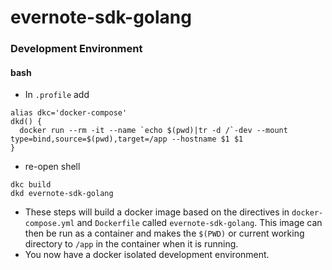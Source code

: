 # evernote-sdk-golang

### Development Environment

#### bash

- In `.profile` add 
```
alias dkc='docker-compose'
dkd() {
  docker run --rm -it --name `echo $(pwd)|tr -d /`-dev --mount type=bind,source=$(pwd),target=/app --hostname $1 $1
}
```

- re-open shell

```
dkc build
dkd evernote-sdk-golang
```

- These steps will build a docker image based on the directives in `docker-compose.yml` and `Dockerfile` called `evernote-sdk-golang`. This image can then be run as a container and makes the `$(PWD)` or current working directory to `/app` in the container when it is running.
- You now have a docker isolated development environment.

